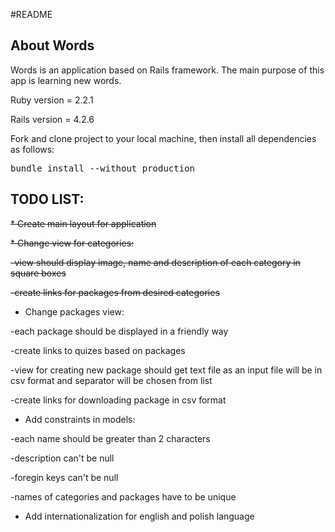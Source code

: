 #README
## About Words
Words is an application based on Rails framework. The main purpose of this app is learning new words.


Ruby version = 2.2.1

Rails version = 4.2.6

Fork and clone project to your local machine, then install all dependencies as follows:

<tt>bundle install --without production</tt>


## TODO LIST:

~~* Create main layout for application~~

~~* Change view for categories:~~

  ~~-view should display image, name and description of each category in square boxes~~
  
  ~~-create links for packages from desired categories~~
  
* Change packages view:

-each package should be displayed in a friendly way

-create links to quizes based on packages

-view for creating new package should get text file as an input file will be in csv format and separator will be chosen from list

-create links for downloading package in csv format

* Add constraints in models:

-each name should be greater than 2 characters

-description can't be null

-foregin keys can't be null

-names of categories and packages have to be unique
 
* Add internationalization for english and polish language
